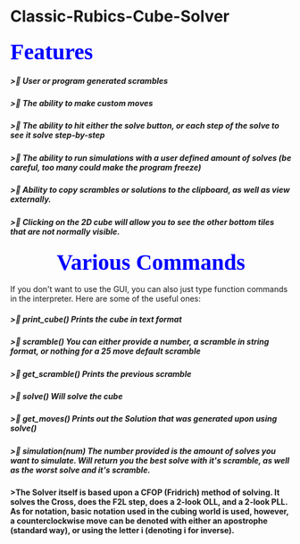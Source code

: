# Classic-Rubics-Cube-Solver
<h3><strong style="color:blue;font-size:40px;font-family:serif;">Features</strong></h3>
<p style= "font-family:Georgia;color:#000000;font-size:110%;">
<h5>>🏻 User or program generated scrambles</h5>
<h5>>🏻 The ability to make custom moves</h5>
<h5>>🏻 The ability to hit either the solve button, or each step of the solve to see it solve step-by-step</h5>
<h5>>🏻 The ability to run simulations with a user defined amount of solves (be careful, too many could make the program freeze)</h5>
<h5>>🏻 Ability to copy scrambles or solutions to the clipboard, as well as view externally.</h5>
<h5>>🏻 Clicking on the 2D cube will allow you to see the other bottom tiles that are not normally visible.</h5>

<h3><strong style="color:blue;font-size:40px;font-family:serif;"><center>Various Commands</center></strong></h3>
If you don't want to use the GUI, you can also just type function commands in the interpreter. Here are some of the useful ones:
<h5>>🏿 print_cube() Prints the cube in text format</h5>
<h5>>🏿 scramble() You can either provide a number, a scramble in string format, or nothing for a 25 move default scramble</h5>
<h5>>🏿 get_scramble() Prints the previous scramble</h5>
<h5>>🏿 solve() Will solve the cube</h5>
<h5>>🏿 get_moves() Prints out the Solution that was generated upon using solve()</h5>
<h5>>🏿 simulation(num) The number provided is the amount of solves you want to simulate. Will return you the best solve with it's scramble, as well as the worst solve and it's scramble.</h5>

<h4>>The Solver itself is based upon a CFOP (Fridrich) method of solving. It solves the Cross, does the F2L step, does a 2-look OLL, and a 2-look PLL. As for notation, basic notation used in the cubing world is used, however, a counterclockwise move can be denoted with either an apostrophe (standard way), or using the letter i (denoting i for inverse).</br></h4>
